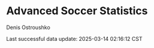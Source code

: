 # Advanced Soccer Statistics
Denis Ostroushko

<!-- gfm -->

Last successful data update: 2025-03-14 02:16:12 CST
